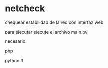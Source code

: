 # netcheck
chequear estabilidad de la red con interfaz web

para ejecutar ejecute el archivo main.py

necesario:

php

python 3
